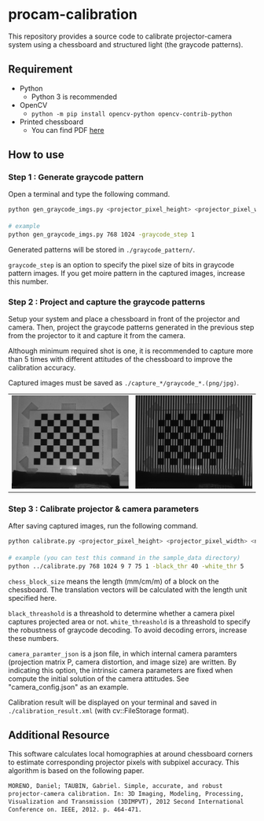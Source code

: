 # procam-calibration

This repository provides a source code to calibrate projector-camera system using a chessboard and structured light (the graycode patterns).

## Requirement

* Python
    * Python 3 is recommended
* OpenCV
    * `python -m pip install opencv-python opencv-contrib-python`
* Printed chessboard
    * You can find PDF [here](http://opencv.jp/sample/pics/chesspattern_7x10.pdf)

## How to use
### Step 1 : Generate graycode pattern

Open a terminal and type the following command.

```sh
python gen_graycode_imgs.py <projector_pixel_height> <projector_pixel_width> [-graycode_step <graycode_step(default=1)>]

# example
python gen_graycode_imgs.py 768 1024 -graycode_step 1
```

Generated patterns will be stored in `./graycode_pattern/`.

`graycode_step` is an option to specify the pixel size of bits in graycode pattern images.
If you get moire pattern in the captured images, increase this number.

### Step 2 : Project and capture the graycode patterns

Setup your system and place a chessboard in front of the projector and camera.
Then, project the graycode patterns generated in the previous step from the projector to it and capture it from the camera.

Although minimum required shot is one, it is recommended to capture more than 5 times with different attitudes of the chessboard to improve the calibration accuracy.

Captured images must be saved as `./capture_*/graycode_*.(png/jpg)`.

<table>
   <tr>
      <td><img src="./sample_data/capture_0/graycode_40.png"></td>
      <td><img src="./sample_data/capture_0/graycode_15.png"></td>
   </tr>
</table>

### Step 3 : Calibrate projector & camera parameters

After saving captured images, run the following command.

```sh
python calibrate.py <projector_pixel_height> <projector_pixel_width> <num_chess_corners_vert> <num_chess_corners_hori> <chess_block_size> <graycode_step> [-black_thr <black_thr(default=40)>] [-white_thr <white_thr(default=5)>][-camera <camera_parameter_json>]

# example (you can test this command in the sample_data directory)
python ../calibrate.py 768 1024 9 7 75 1 -black_thr 40 -white_thr 5
```

`chess_block_size` means the length (mm/cm/m) of a block on the chessboard.
The translation vectors will be calculated with the length unit specified here.

`black_threashold` is a threashold to determine whether a camera pixel captures projected area or not.
`white_threashold` is a threashold to specify the robustness of graycode decoding.
To avoid decoding errors, increase these numbers.

`camera_paramter_json` is a json file, in which internal camera paramters (projection matrix P, camera distortion, and image size) are written.
By indicating this option, the intrinsic camera parameters are fixed when compute the initial solution of the camera attitudes.
See "camera_config.json" as an example.

Calibration result will be displayed on your terminal and saved in `./calibration_result.xml` (with cv::FileStorage format).

## Additional Resource

This software calculates local homographies at around chessboard corners to estimate corresponding projector pixels with subpixel accuracy.
This algorithm is based on the following paper.

```
MORENO, Daniel; TAUBIN, Gabriel. Simple, accurate, and robust projector-camera calibration. In: 3D Imaging, Modeling, Processing, Visualization and Transmission (3DIMPVT), 2012 Second International Conference on. IEEE, 2012. p. 464-471.
```
